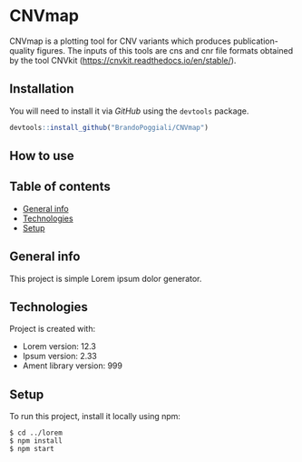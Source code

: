 # CNVmap
 CNVmap is a plotting tool for CNV variants which produces publication-quality figures. The inputs of this tools are cns and cnr file formats obtained by the tool CNVkit (https://cnvkit.readthedocs.io/en/stable/).


## Installation
You will need to install it via _GitHub_ using the `devtools` package.
```r
devtools::install_github("BrandoPoggiali/CNVmap")
```
## How to use

## Table of contents
* [General info](#general-info)
* [Technologies](#technologies)
* [Setup](#setup)

## General info
This project is simple Lorem ipsum dolor generator.
	
## Technologies
Project is created with:
* Lorem version: 12.3
* Ipsum version: 2.33
* Ament library version: 999
	
## Setup
To run this project, install it locally using npm:

```
$ cd ../lorem
$ npm install
$ npm start
